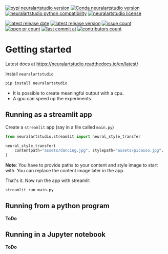 [![pypi neuralartstudio version](https://img.shields.io/pypi/v/neuralartstudio.svg)](https://pypi.python.org/pypi/neuralartstudio)
[![Conda neuralartstudio version](https://img.shields.io/conda/v/neuralartstudio/neuralartstudio.svg)](https://anaconda.org/neuralartstudio/neuralartstudio)
[![neuralartstudio python compatibility](https://img.shields.io/pypi/pyversions/neuralartstudio.svg)](https://pypi.python.org/pypi/neuralartstudio)
[![neuralartstudio license](https://img.shields.io/pypi/l/neuralartstudio.svg)](https://pypi.python.org/pypi/neuralartstudio)

[![latest release date](https://img.shields.io/github/release-date/soumendra/neuralartstudio.svg)](https://pypi.python.org/pypi/neuralartstudio)
[![latest release version](https://img.shields.io/github/release/soumendra/neuralartstudio.svg)](https://pypi.python.org/pypi/neuralartstudio)
[![issue count](https://img.shields.io/github/issues-raw/soumendra/neuralartstudio.svg)](https://pypi.python.org/pypi/neuralartstudio)
[![open pr count](https://img.shields.io/github/issues-pr-raw/soumendra/neuralartstudio.svg)](https://pypi.python.org/pypi/neuralartstudio)
[![last commit at](https://img.shields.io/github/last-commit/soumendra/neuralartstudio.svg)](https://pypi.python.org/pypi/neuralartstudio)
[![contributors count](https://img.shields.io/github/contributors/soumendra/neuralartstudio.svg)](https://pypi.python.org/pypi/neuralartstudio)

# Getting started

Latest docs at https://neuralartstudio.readthedocs.io/en/latest/

Install `neuralartstudio`

```bash
pip install neuralartstudio
```

- It is possible to create meaningful output with a cpu.
- A gpu can speed up the experiments.

## Running as a streamlit app

Create a `streamlit` app (say in a file called `main.py`)

```python
from neuralartstudio.streamlit import neural_style_transfer

neural_style_transfer(
    contentpath="assets/dancing.jpg", stylepath="assets/picasso.jpg",
)
```

**Note**: You have to provide paths to your content and style image to start with. You can replace the content image later in the app.

That's it. Now run the app with streamlit

```bash
streamlit run main.py
```

## Running from a python program

**ToDo**

## Running in a Jupyter notebook

**ToDo**
